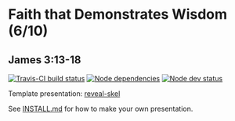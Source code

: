 # Faith that Demonstrates Wisdom (6/10)
## James 3:13-18

[![Travis-CI build status](https://api.travis-ci.com/sermons/faith-wise.svg)](https://travis-ci.com/github/sermons/faith-wise)
[![Node dependencies](https://david-dm.org/sermons/faith-wise.svg)](https://david-dm.org/sermons/faith-wise)
[![Node dev status](https://david-dm.org/sermons/faith-wise/dev-status.svg)](https://david-dm.org/sermons/faith-wise?type=dev)

Template presentation: [reveal-skel](https://github.com/sermons/reveal-skel)

See [INSTALL.md](INSTALL.md)
for how to make your own presentation.

